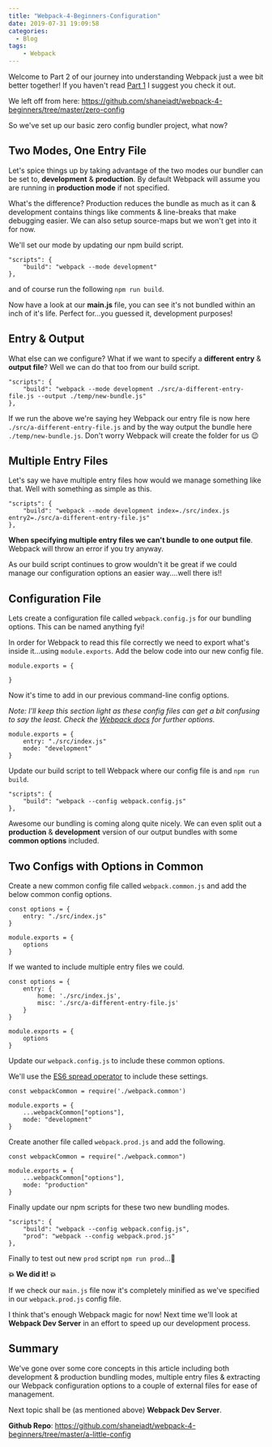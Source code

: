 ```yaml
---
title: "Webpack-4-Beginners-Configuration"
date: 2019-07-31 19:09:58
categories:
  - Blog
tags:
    - Webpack
---
```


Welcome to Part 2 of our journey into understanding Webpack just a wee bit better together! If you haven't read [Part 1](https://shaneiadt.github.io/2019/07/29/Webpack-4-Beginners/) I suggest you check it out.

We left off from here: https://github.com/shaneiadt/webpack-4-beginners/tree/master/zero-config

So we've set up our basic zero config bundler project, what now?

## Two Modes, One Entry File

Let's spice things up by taking advantage of the two modes our bundler can be set to, **development** & **production**. By default Webpack will assume you are running in **production mode** if not specified.

What's the difference? Production reduces the bundle as much as it can & development contains things like comments & line-breaks that make debugging easier. We can also setup source-maps but we won't get into it for now.

We'll set our mode by updating our npm build script.

```
"scripts": {
    "build": "webpack --mode development"
},
```

and of course run the following `npm run build`.

Now have a look at our **main.js** file, you can see it's not bundled within an inch of it's life. Perfect for...you guessed it, development purposes!

## Entry & Output

What else can we configure? What if we want to specify a **different** **entry** & **output file**? Well we can do that too from our build script.

```
"scripts": {
    "build": "webpack --mode development ./src/a-different-entry-file.js --output ./temp/new-bundle.js"
},
```

If we run the above we're saying hey Webpack our entry file is now here `./src/a-different-entry-file.js` and by the way output the bundle here `./temp/new-bundle.js`. Don't worry Webpack will create the folder for us :wink:

## Multiple Entry Files

Let's say we have multiple entry files how would we manage something like that. Well with something as simple as this.

```
"scripts": {
    "build": "webpack --mode development index=./src/index.js entry2=./src/a-different-entry-file.js"
},
```

**When specifying multiple entry files we can't bundle to one output file**. Webpack will throw an error if you try anyway.

As our build script continues to grow wouldn't it be great if we could manage our configuration options an easier way....well there is!!

## Configuration File

Lets create a configuration file called `webpack.config.js` for our bundling options. This can be named anything fyi!

In order for Webpack to read this file correctly we need to export what's inside it...using `module.exports`. Add the below code into our new config file.

```
module.exports = {

}
```

Now it's time to add in our previous command-line config options.

*Note: I'll keep this section light as these config files can get a bit confusing to say the least. Check the [Webpack docs](https://webpack.js.org/concepts/) for further options.*

```
module.exports = {
    entry: "./src/index.js"
    mode: "development"
}
```

Update our build script to tell Webpack where our config file is and `npm run build`.

```
"scripts": {
    "build": "webpack --config webpack.config.js"
},
```

Awesome our bundling is coming along quite nicely. We can even split out a **production** & **development** version of our output bundles with some **common options** included.

## Two Configs with Options in Common

Create a new common config file called `webpack.common.js` and add the below common config options.

```
const options = {
    entry: "./src/index.js"
}

module.exports = {
    options
}
```

If we wanted to include multiple entry files we could.

```
const options = {
    entry: {
        home: './src/index.js',
        misc: './src/a-different-entry-file.js'
    }
}

module.exports = {
    options
}
```

Update our `webpack.config.js` to include these common options.

We'll use the [ES6 spread operator](https://developer.mozilla.org/en-US/docs/Web/JavaScript/Reference/Operators/Spread_syntax) to include these settings.

```
const webpackCommon = require('./webpack.common')

module.exports = {
    ...webpackCommon["options"],
    mode: "development"
}
```

Create another file called `webpack.prod.js` and add the following.

```
const webpackCommon = require("./webpack.common")

module.exports = {
    ...webpackCommon["options"],
    mode: "production"
}
```

Finally update our npm scripts for these two new bundling modes.

```
"scripts": {
    "build": "webpack --config webpack.config.js",
    "prod": "webpack --config webpack.prod.js"
},
```

Finally to test out new `prod` script `npm run prod`...:open_hands:

**:boom: We did it! :boom:**

If we check our `main.js` file now it's completely minified as we've specified in our `webpack.prod.js` config file.

I think that's enough Webpack magic for now! Next time we'll look at **Webpack Dev Server** in an effort to speed up our development process.

## Summary

We've gone over some core concepts in this article including both development & production bundling modes, multiple entry files & extracting our Webpack configuration options to a couple of external files for ease of management.

Next topic shall be (as mentioned above) **Webpack Dev Server**.

**Github Repo**: https://github.com/shaneiadt/webpack-4-beginners/tree/master/a-little-config